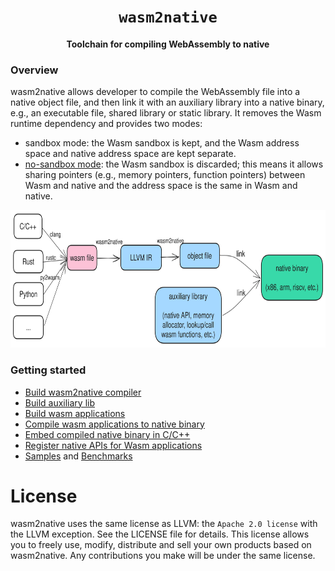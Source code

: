 <div align="center">
  <h1><code>wasm2native</code></h1>
  <p>
    <strong>Toolchain for compiling WebAssembly to native</strong>
  </p>
</div>

### Overview
wasm2native allows developer to compile the WebAssembly file into a native object file, and then
link it with an auxiliary library into a native binary, e.g., an executable file, shared library or
static library. It removes the Wasm runtime dependency and provides two modes:
- sandbox mode: the Wasm sandbox is kept, and the Wasm address space and native address space are
  kept separate.
- [no-sandbox
  mode](https://github.com/AndroidWasm/wabt/tree/main/wasm2c#no-sandbox-mode-experimental): the Wasm
  sandbox is discarded; this means it allows sharing pointers (e.g., memory pointers, function
  pointers) between Wasm and native and the address space is the same in Wasm and native.

<img src="./doc/images/compilation_pipeline.svg" width="1100" height="220" />

### Getting started
- [Build wasm2native compiler](./wasm2native-compiler/README.md)
- [Build auxiliary lib](./wasm2native-vmlib/README.md)
- [Build wasm applications](./doc/build_wasm_app.md)
- [Compile wasm applications to native binary](./doc/compile_wasm_app_to_native.md)
- [Embed compiled native binary in C/C++](./doc/embed_compiled_native.md)
- [Register native APIs for Wasm applications](./doc/register_native_api.md)
- [Samples](./samples) and [Benchmarks](./tests/benchmarks)

License
=======
wasm2native uses the same license as LLVM: the `Apache 2.0 license` with the LLVM exception. See the
LICENSE file for details. This license allows you to freely use, modify, distribute and sell your
own products based on wasm2native. Any contributions you make will be under the same license.
